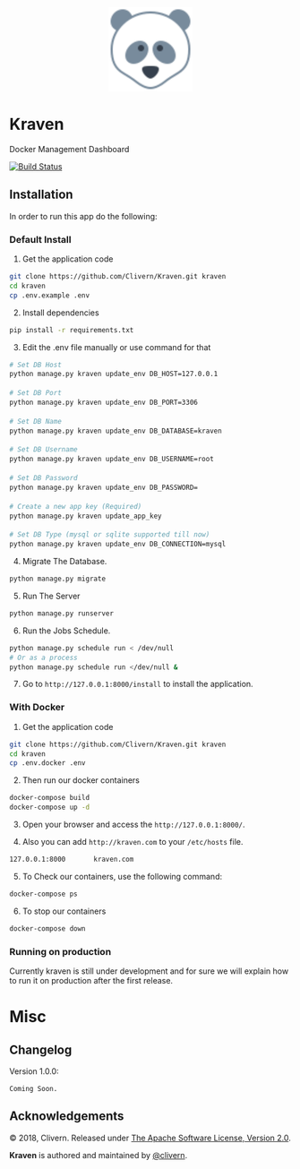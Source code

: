 <p align="center">
  <img height="150" src="https://raw.githubusercontent.com/Clivern/Kraven/master/static/assets/images/logo.svg">
</p>

# Kraven
Docker Management Dashboard

[![Build Status](https://travis-ci.org/Clivern/Kraven.svg?branch=master)](https://travis-ci.org/Clivern/Kraven)

Installation
------------

In order to run this app do the following:

### Default Install

1. Get the application code

```bash
git clone https://github.com/Clivern/Kraven.git kraven
cd kraven
cp .env.example .env
```

2. Install dependencies

```bash
pip install -r requirements.txt
```

3. Edit the .env file manually or use command for that

```bash
# Set DB Host
python manage.py kraven update_env DB_HOST=127.0.0.1

# Set DB Port
python manage.py kraven update_env DB_PORT=3306

# Set DB Name
python manage.py kraven update_env DB_DATABASE=kraven

# Set DB Username
python manage.py kraven update_env DB_USERNAME=root

# Set DB Password
python manage.py kraven update_env DB_PASSWORD=

# Create a new app key (Required)
python manage.py kraven update_app_key

# Set DB Type (mysql or sqlite supported till now)
python manage.py kraven update_env DB_CONNECTION=mysql
```

4. Migrate The Database.

```bash
python manage.py migrate
```

5. Run The Server

```bash
python manage.py runserver
```

6. Run the Jobs Schedule.

```bash
python manage.py schedule run < /dev/null
# Or as a process
python manage.py schedule run </dev/null &
```

7. Go to `http://127.0.0.1:8000/install` to install the application.


### With Docker

1. Get the application code

```bash
git clone https://github.com/Clivern/Kraven.git kraven
cd kraven
cp .env.docker .env
```

2. Then run our docker containers

```bash
docker-compose build
docker-compose up -d
```

3. Open your browser and access the `http://127.0.0.1:8000/`.

4. Also you can add `http://kraven.com` to your `/etc/hosts` file.

```bash
127.0.0.1:8000       kraven.com
```

5. To Check our containers, use the following command:

```bash
docker-compose ps
```

6. To stop our containers

```bash
docker-compose down
```


### Running on production

Currently kraven is still under development and for sure we will explain how to run it on production after the first release.


Misc
====

Changelog
---------
Version 1.0.0:
```
Coming Soon.
```

Acknowledgements
----------------

© 2018, Clivern. Released under [The Apache Software License, Version 2.0](http://www.apache.org/licenses/LICENSE-2.0.txt).

**Kraven** is authored and maintained by [@clivern](http://github.com/clivern).
